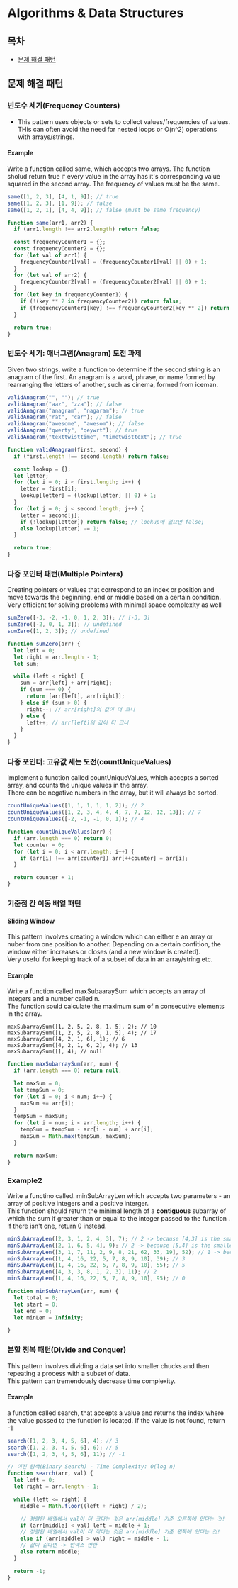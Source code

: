 # Algorithms & Data Structures

## 목차

- [문제 해결 패턴](#문제-해결-패턴)

## 문제 해결 패턴

### 빈도수 세기(Frequency Counters)

* This pattern uses objects or sets to collect values/frequencies of values. THis can often avoid the need for nested loops or O(n^2) operations with arrays/strings.

#### Example
Write a function called same, which accepts two arrays. The function sholud return true if every value in the array has it's corresponding value squared in the second array. The frequency of values must be the same.

```js
same([1, 2, 3], [4, 1, 9]); // true
same([1, 2, 3], [1, 9]); // false
same([1, 2, 1], [4, 4, 9]); // false (must be same frequency)
```
```js
function same(arr1, arr2) {
  if (arr1.length !== arr2.length) return false;

  const frequencyCounter1 = {};
  const frequencyCounter2 = {};
  for (let val of arr1) {
    frequencyCounter1[val] = (frequencyCounter1[val] || 0) + 1;
  }
  for (let val of arr2) {
    frequencyCounter2[val] = (frequencyCounter2[val] || 0) + 1;
  }
  for (let key in frequencyCounter1) {
    if (!(key ** 2 in frequencyCounter2)) return false;
    if (frequencyCounter1[key] !== frequencyCounter2[key ** 2]) return false;
  }

  return true;
}
```

### 빈도수 세기: 애너그램(Anagram) 도전 과제

Given two strings, write a function to determine if the second string is an anagram of the first. An anagram is a word, phrase, or name formed by rearranging the letters of another, such as cinema, formed from iceman.

```js
validAnagram("", ""); // true
validAnagram("aaz", "zza"); // false
validAnagram("anagram", "nagaram"); // true
validAnagram("rat", "car"); // false
validAnagram("awesome", "awesom"); // false
validAnagram("qwerty", "qeywrt"); // true
validAnagram("texttwisttime", "timetwisttext"); // true
```
```js
function validAnagram(first, second) {
  if (first.length !== second.length) return false;

  const lookup = {};
  let letter;
  for (let i = 0; i < first.length; i++) {
    letter = first[i];
    lookup[letter] = (lookup[letter] || 0) + 1;
  }
  for (let j = 0; j < second.length; j++) {
    letter = second[j];
    if (!lookup[letter]) return false; // lookup에 없으면 false;
    else lookup[letter] -= 1;
  }

  return true;
}
```

### 다중 포인터 패턴(Multiple Pointers)

Creating pointers or values that correspond to an index or position and move towards the beginning, end or middle based on a certain condition.  
Very efficient for solving problems with minimal space complexity as well

```js
sumZero([-3, -2, -1, 0, 1, 2, 3]); // [-3, 3]
sumZero([-2, 0, 1, 3]); // undefined
sumZero([1, 2, 3]); // undefined
```
```js
function sumZero(arr) {
  let left = 0;
  let right = arr.length - 1;
  let sum;

  while (left < right) {
    sum = arr[left] + arr[right];
    if (sum === 0) {
      return [arr[left], arr[right]];
    } else if (sum > 0) {
      right--; // arr[right]의 값이 더 크니
    } else {
      left++; // arr[left]의 값이 더 크니
    }
  }
}
```

### 다중 포인터: 고유값 세는 도전(countUniqueValues)

Implement a function called countUniqueValues, which accepts a sorted array, and counts the unique values in the array.   
There can be negative numbers in the array, but it will always be sorted.

```js
countUniqueValues([1, 1, 1, 1, 1, 2]); // 2
countUniqueValues([1, 2, 3, 4, 4, 4, 7, 7, 12, 12, 13]); // 7
countUniqueValues([-2, -1, -1, 0, 1]); // 4
```
```js
function countUniqueValues(arr) {
  if (arr.length === 0) return 0;
  let counter = 0;
  for (let i = 0; i < arr.length; i++) {
    if (arr[i] !== arr[counter]) arr[++counter] = arr[i];
  }

  return counter + 1;
}
```

### 기준점 간 이동 배열 패턴

#### Sliding Window

This pattern involves creating a window which can either e an array or nuber from one position to another. Depending on a certain confition, the window either increases or closes (and a new window is created).   
Very useful for keeping track of a subset of data in an array/string etc.

#### Example

Write a function called maxSubaaraySum which accepts an array of integers and a number called n.  
The function sould calculate the maximum sum of n consecutive elements in the array.

```
maxSubarraySum([1, 2, 5, 2, 8, 1, 5], 2); // 10
maxSubarraySum([1, 2, 5, 2, 8, 1, 5], 4); // 17
maxSubarraySum([4, 2, 1, 6], 1); // 6
maxSubarraySum([4, 2, 1, 6, 2], 4); // 13
maxSubarraySum([], 4); // null
```
```js
function maxSubarraySum(arr, num) {
  if (arr.length === 0) return null;

  let maxSum = 0;
  let tempSum = 0;
  for (let i = 0; i < num; i++) {
    maxSum += arr[i];
  }
  tempSum = maxSum;
  for (let i = num; i < arr.length; i++) {
    tempSum = tempSum - arr[i - num] + arr[i];
    maxSum = Math.max(tempSum, maxSum);
  }

  return maxSum;
}
```

### Example2

Write a functino called. minSubArrayLen which accepts two parameters - an array of positive integers and a positive interger.  
This function should return the minimal length of a **contiguous** subarray of which the sum if greater than or equal to the integer passed to the function . if there isn't one, return 0 instead.

```js
minSubArrayLen([2, 3, 1, 2, 4, 3], 7); // 2 -> because [4,3] is the smallest subarray
minSubArrayLen([2, 1, 6, 5, 4], 9); // 2 -> because [5,4] is the smallest subarray
minSubArrayLen([3, 1, 7, 11, 2, 9, 8, 21, 62, 33, 19], 52); // 1 -> because [62] is greater than 52
minSubArrayLen([1, 4, 16, 22, 5, 7, 8, 9, 10], 39); // 3
minSubArrayLen([1, 4, 16, 22, 5, 7, 8, 9, 10], 55); // 5
minSubArrayLen([4, 3, 3, 8, 1, 2, 3], 11); // 2
minSubArrayLen([1, 4, 16, 22, 5, 7, 8, 9, 10], 95); // 0
```
```js
function minSubArrayLen(arr, num) {
  let total = 0;
  let start = 0;
  let end = 0;
  let minLen = Infinity;

}
```

### 분할 정복 패턴(Divide and Conquer)

This pattern involves dividing a data set into smaller chucks and then repeating a process with a subset of data.  
This pattern can tremendously decrease time complexity.

#### Example

a function called search, that accepts a value and returns the index where the value passed to the function is located. If the value is not found, return -1

```js
search([1, 2, 3, 4, 5, 6], 4); // 3
search([1, 2, 3, 4, 5, 6], 6); // 5
search([1, 2, 3, 4, 5, 6], 11); // -1
```
```js
// 이진 탐색(Binary Search) - Time Complexity: O(log n)
function search(arr, val) {
  let left = 0;
  let right = arr.length - 1;

  while (left <= right) {
    middle = Math.floor((left + right) / 2);

    // 정렬된 배열에서 val이 더 크다는 것은 arr[middle] 기준 오른쪽에 있다는 것!
    if (arr[middle] < val) left = middle + 1;
    // 정렬된 배열에서 val이 더 작다는 것은 arr[middle] 기준 왼쪽에 있다는 것!
    else if (arr[middle] > val) right = middle - 1;
    // 값이 같다면 -> 인덱스 반환
    else return middle;
  }

  return -1;
}
```